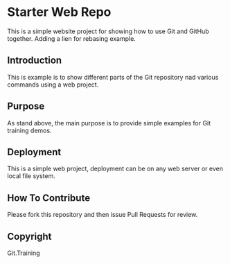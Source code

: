 # Starter Web Repo

This is a simple website project for showing how to use Git and GitHub together. Adding a lien for rebasing example.

## Introduction

This is example is to show different parts of the Git repository nad various commands using a web project.

## Purpose

As stand above, the main purpose is to provide simple examples for Git training demos.

## Deployment

This is a simple web project, deployment can be on any web server or even local file system.

## How To Contribute

Please fork this repository and then issue Pull Requests for review.

## Copyright

Git.Training